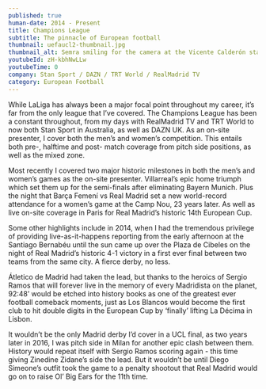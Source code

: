 ```yaml
---
published: true
human-date: 2014 - Present
title: Champions League
subtitle: The pinnacle of European football
thumbnail: uefaucl2-thumbnail.jpg
thumbnail_alt: Semra smiling for the camera at the Vicente Calderón stadium ahead of an Atlético de Madrid Champions League game
youtubeId: zH-kbhNwLLw
youtubeTime: 0
company: Stan Sport / DAZN / TRT World / RealMadrid TV
category: European Football
---
```

While LaLiga has always been a major focal point throughout my career, it’s far from the only league that I’ve covered. The Champions League has been a constant throughout, from my days with RealMadrid TV and TRT World to now both Stan Sport in Australia, as well as DAZN UK. As an on-site presenter, I cover both the men’s and women’s competition. This entails both pre-, halftime and post- match coverage from pitch side positions, as well as the mixed zone.

Most recently I covered two major historic milestones in both the men’s and women’s games as the on-site presenter. Villarreal’s epic home triumph which set them up for the semi-finals after eliminating Bayern Munich. Plus the night that Barça Femení vs Real Madrid set a new world-record attendance for a women’s game at the Camp Nou, 23 years later. As well as live on-site coverage in Paris for Real Madrid’s historic 14th European Cup.

Some other highlights include in 2014, when I had the tremendous privilege of providing live-as-it-happens reporting from the early afternoon at the Santiago Bernabéu until the sun came up over the Plaza de Cibeles on the night of Real Madrid’s historic 4-1 victory in a first ever final between two teams from the same city. A fierce derby, no less.

Átletico de Madrid had taken the lead, but thanks to the heroics of Sergio Ramos that will forever live in the memory of every Madridista on the planet, 92:48’ would be etched into history books as one of the greatest ever football comeback moments, just as Los Blancos would become the first club to hit double digits in the European Cup by ‘finally’ lifting La Décima in Lisbon.

It wouldn’t be the only Madrid derby I’d cover in a UCL final, as two years later in 2016, I was pitch side in Milan for another epic clash between them. History would repeat itself with Sergio Ramos scoring again - this time giving Zinedine Zidane’s side the lead. But it wouldn’t be until Diego Simeone’s outfit took the game to a penalty shootout that Real Madrid would go on to raise Ol’ Big Ears for the 11th time.